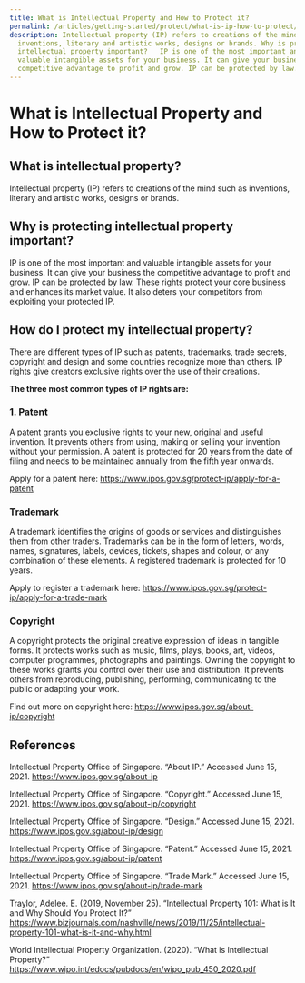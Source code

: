 ```yaml
---
title: What is Intellectual Property and How to Protect it?
permalink: /articles/getting-started/protect/what-is-ip-how-to-protect/
description: Intellectual property (IP) refers to creations of the mind such as
  inventions, literary and artistic works, designs or brands. Why is protecting
  intellectual property important?   IP is one of the most important and
  valuable intangible assets for your business. It can give your business the
  competitive advantage to profit and grow. IP can be protected by law.
---
```

# What is Intellectual Property and How to Protect it? 

 

 

## What is intellectual property? 

Intellectual property (IP) refers to creations of the mind such as inventions, literary and artistic works, designs or brands. 

 

## Why is protecting intellectual property important? 

IP is one of the most important and valuable intangible assets for your business. It can give your business the competitive advantage to profit and grow. IP can be protected by law. These rights protect your core business and enhances its market value. It also deters your competitors from exploiting your protected IP. 

 

## How do I protect my intellectual property? 

There are different types of IP such as patents, trademarks, trade secrets, copyright and design and some countries recognize more than others. IP rights give creators exclusive rights over the use of their creations.  

 

**The three most common types of IP rights are:**

 

### 1. Patent 

A patent grants you exclusive rights to your new, original and useful invention. It prevents others from using, making or selling your invention without your permission. A patent is protected for 20 years from the date of filing and needs to be maintained annually from the fifth year onwards. 

 

Apply for a patent here: <https://www.ipos.gov.sg/protect-ip/apply-for-a-patent>

 

### Trademark  

A trademark identifies the origins of goods or services and distinguishes them from other traders. Trademarks can be in the form of letters, words, names, signatures, labels, devices, tickets, shapes and colour, or any combination of these elements. A registered trademark is protected for 10 years. 

 

Apply to register a trademark here: <https://www.ipos.gov.sg/protect-ip/apply-for-a-trade-mark>

 

### Copyright 

A copyright protects the original creative expression of ideas in tangible forms. It protects works such as music, films, plays, books, art, videos, computer programmes, photographs and paintings. Owning the copyright to these works grants you control over their use and distribution. It prevents others from reproducing, publishing, performing, communicating to the public or adapting your work. 

 

Find out more on copyright here: <https://www.ipos.gov.sg/about-ip/copyright>


## References 

 

Intellectual Property Office of Singapore. “About IP.” Accessed June 15, 2021. <https://www.ipos.gov.sg/about-ip>  

 

Intellectual Property Office of Singapore. “Copyright.” Accessed June 15, 2021. <https://www.ipos.gov.sg/about-ip/copyright>  

 

Intellectual Property Office of Singapore. “Design.” Accessed June 15, 2021. <https://www.ipos.gov.sg/about-ip/design>  

 

Intellectual Property Office of Singapore. “Patent.” Accessed June 15, 2021. <https://www.ipos.gov.sg/about-ip/patent>  

 

Intellectual Property Office of Singapore. “Trade Mark.” Accessed June 15, 2021. <https://www.ipos.gov.sg/about-ip/trade-mark>

 

Traylor, Adelee. E. (2019, November 25). “Intellectual Property 101: What is It and Why Should You Protect It?” <https://www.bizjournals.com/nashville/news/2019/11/25/intellectual-property-101-what-is-it-and-why.html>

 

World Intellectual Property Organization. (2020). “What is Intellectual Property?” https://www.wipo.int/edocs/pubdocs/en/wipo_pub_450_2020.pdf 

 

 

 